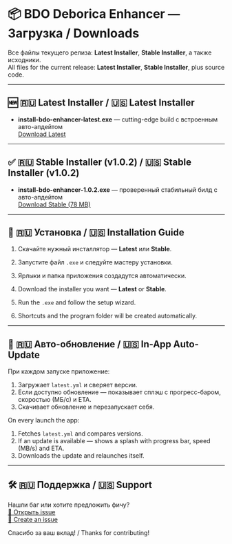 # 📦 BDO Deborica Enhancer — Загрузка / Downloads

Все файлы текущего релиза: **Latest Installer**, **Stable Installer**, а также исходники.  
All files for the current release: **Latest Installer**, **Stable Installer**, plus source code.

---

## 🆕 🇷🇺 Latest Installer / 🇺🇸 Latest Installer

- **install-bdo-enhancer-latest.exe** — cutting-edge build с встроенным авто-апдейтом  
  [Download Latest](https://github.com/AkkiRay/bdo-enhacner-releases/releases/download/v1.0.2/install-bdo-enhancer-1.0.2.exe)

---

## ✅ 🇷🇺 Stable Installer (v1.0.2) / 🇺🇸 Stable Installer (v1.0.2)

- **install-bdo-enhancer-1.0.2.exe** — проверенный стабильный билд с авто-апдейтом  
  [Download Stable (78 MB)](https://github.com/AkkiRay/bdo-enhacner-releases/releases/download/v1.0.2/install-bdo-enhancer-1.0.2.exe)


---

## 💾 🇷🇺 Установка / 🇺🇸 Installation Guide

1. Скачайте нужный инсталлятор — **Latest** или **Stable**.  
2. Запустите файл `.exe` и следуйте мастеру установки.  
3. Ярлыки и папка приложения создадутся автоматически.

1. Download the installer you want — **Latest** or **Stable**.  
2. Run the `.exe` and follow the setup wizard.  
3. Shortcuts and the program folder will be created automatically.

---

## 🔄 🇷🇺 Авто-обновление / 🇺🇸 In-App Auto-Update

При каждом запуске приложение:
1. Загружает `latest.yml` и сверяет версии.  
2. Если доступно обновление — показывает сплэш с прогресс-баром, скоростью (МБ/с) и ETA.  
3. Скачивает обновление и перезапускает себя.

On every launch the app:
1. Fetches `latest.yml` and compares versions.  
2. If an update is available — shows a splash with progress bar, speed (MB/s) and ETA.  
3. Downloads the update and relaunches itself.

---

## 🛠️ 🇷🇺 Поддержка / 🇺🇸 Support

Нашли баг или хотите предложить фичу?  
[🐞 Открыть issue](https://github.com/AkkiRay/bdo-enhacner-releases/issues)  
[🐞 Create an issue](https://github.com/AkkiRay/bdo-enhacner-releases/issues)

Спасибо за ваш вклад! / Thanks for contributing!
